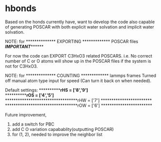 # hbonds
Based on the honds currently have,
want to develop the code also capable of
generating POSCAR with both explicit water solvation
and implicit water solvation. 

NOTE: for **************   EXPORTING   ************* POSCAR files
*****************************IMPORTANT***********************************

For now the code can EXPORT C3HxO3 related POSCARS.
   i.e. No correct number of C or O atoms will show up
        in the POSCAR files if the system is not for C3HxO3.

NOTE: for **************   COUNTING   ************* lammps frames
 Turned off manual atom type input for speed
   (Can turn it back on when needed).

   Default settings:
**********************************rHS = ['8','9']************************   
**********************************rOS = ['4','5']************************   
**********************************rHW = ['7']    ************************
**********************************rOW = ['6']    ************************

Future improvement,
1. add a switch for PBC
2. add C O variation capabablity(outputting POSCAR)
3. for (1, 2), needed to improve the neighbor list
